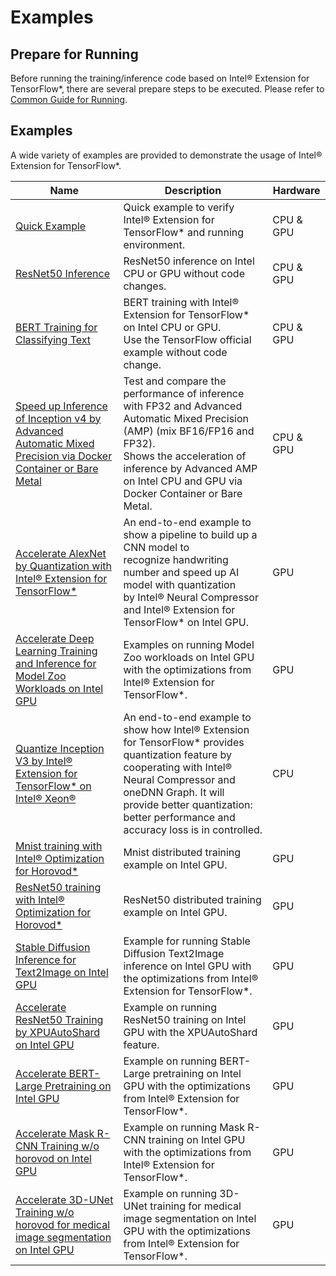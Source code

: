 # Examples

## Prepare for Running

Before running the training/inference code based on Intel® Extension for TensorFlow*, there are several prepare steps to be executed. Please refer to [Common Guide for Running](./common_guide_running.md).

## Examples

A wide variety of examples are provided to demonstrate the usage of Intel® Extension for TensorFlow*.

|Name|Description|Hardware|
|-|-|-|
|[Quick Example](quick_example.md)|Quick example to verify Intel® Extension for TensorFlow* and running environment.|CPU & GPU|
|[ResNet50 Inference](./infer_resnet50/README.md)|ResNet50 inference on Intel CPU or GPU without code changes.|CPU & GPU|
|[BERT Training for Classifying Text](./train_bert/README.md)|BERT training with Intel® Extension for TensorFlow* on Intel CPU or GPU.<br>Use the TensorFlow official example without code change.|CPU & GPU|
|[Speed up Inference of Inception v4 by Advanced Automatic Mixed Precision via Docker Container or Bare Metal](./infer_inception_v4_amp/README.md)|Test and compare the performance of inference with FP32 and Advanced Automatic Mixed Precision (AMP) (mix BF16/FP16 and FP32).<br>Shows the acceleration of inference by Advanced AMP on Intel CPU and GPU via Docker Container or Bare Metal.|CPU & GPU|
|[Accelerate AlexNet by Quantization with Intel® Extension for TensorFlow*](./accelerate_alexnet_by_quantization/README.md)| An end-to-end example to show a pipeline to build up a CNN model to <br>recognize handwriting number and speed up AI model with quantization <br>by Intel® Neural Compressor and Intel® Extension for TensorFlow* on Intel GPU.|GPU|
|[Accelerate Deep Learning Training and Inference for Model Zoo Workloads on Intel GPU](./model_zoo_example/README.md)|Examples on running Model Zoo workloads on Intel GPU with the optimizations from Intel® Extension for TensorFlow*.|GPU|
|[Quantize Inception V3 by Intel® Extension for TensorFlow* on Intel® Xeon®](./quantize_inception_v3/README.md)|An end-to-end example to show how Intel® Extension for TensorFlow* provides quantization feature by cooperating with Intel® Neural Compressor and oneDNN Graph. It will provide better quantization: better performance and accuracy loss is in controlled.|CPU|
|[Mnist training with Intel® Optimization for Horovod*](./train_horovod/mnist/README.md)|Mnist distributed training example on Intel GPU. |GPU|
|[ResNet50 training with Intel® Optimization for Horovod*](./train_horovod/resnet50/README.md)|ResNet50 distributed training example on Intel GPU. |GPU|
|[Stable Diffusion Inference for Text2Image on Intel GPU](./stable_diffussion_inference/README.md)|Example for running Stable Diffusion Text2Image inference on Intel GPU with the optimizations from Intel® Extension for TensorFlow*.|GPU|
|[Accelerate ResNet50 Training by XPUAutoShard on Intel GPU](./train_resnet50_with_autoshard/README.md)|Example on running ResNet50 training on Intel GPU with the XPUAutoShard feature.|GPU|
|[Accelerate BERT-Large Pretraining on Intel GPU](./pretrain_bert/README.md)|Example on running BERT-Large pretraining on Intel GPU with the optimizations from Intel® Extension for TensorFlow*.|GPU|
|[Accelerate Mask R-CNN Training w/o horovod on Intel GPU](./train_maskrcnn/README.md)|Example on running Mask R-CNN training on Intel GPU with the optimizations from Intel® Extension for TensorFlow*.|GPU|
|[Accelerate 3D-UNet Training w/o horovod for medical image segmentation on Intel GPU](./train_3d_unet/README.md)|Example on running 3D-UNet training for medical image segmentation on Intel GPU with the optimizations from Intel® Extension for TensorFlow*.|GPU|
